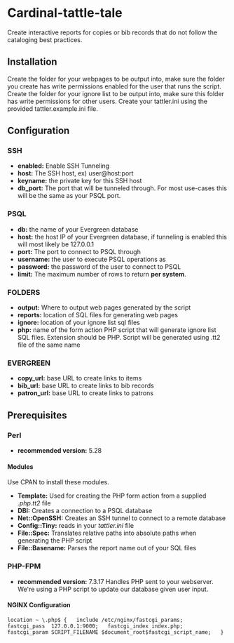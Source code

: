 # Cardinal-tattle-tale
Create interactive reports for copies or bib records that do not follow the cataloging best practices. 

## Installation
Create the folder for your webpages to be output into, make sure the folder you create has write permissions enabled for the user that runs the script.
Create the folder for your ignore list to be output into, make sure this folder has write permissions for other users.
Create your tattler.ini using the provided tattler.example.ini file. 

## Configuration

### SSH
* **enabled:** Enable SSH Tunneling 
* **host:** The SSH host, ex) user@host:port
* **keyname:** the private key for this SSH host
* **db_port:** The port that will be tunneled through. For most use-cases this will be the same as your PSQL port. 

### PSQL
* **db:** the name of your Evergreen database
* **host:** the host IP of your Evergreen database, if tunneling is enabled this will most likely be 127.0.0.1
* **port:** The port to connect to PSQL through
* **username:** the user to execute PSQL operations as
* **password:** the password of the user to connect to PSQL
* **limit:** The maximum number of rows to return **per system**.

### FOLDERS
* **output:** Where to output web pages generated by the script
* **reports:** location of SQL files for generating web pages
* **ignore:** location of your ignore list sql files
* **php:** name of the form action PHP script that will generate ignore list SQL files. Extension should be PHP. Script will be generated using .tt2 file of the same name

### EVERGREEN
* **copy_url:** base URL to create links to items
* **bib_url:** base URL to create links to bib records
* **patron_url:** base URL to create links to patrons

## Prerequisites
### Perl 
* **recommended version:** 5.28
#### Modules
Use CPAN to install these modules.
* **Template:** Used for creating the PHP form action from a supplied *.php.tt2* file
* **DBI:** Creates a connection to a PSQL database
* **Net::OpenSSH:** Creates an SSH tunnel to connect to a remote database
* **Config::Tiny:** reads in your *tattler.ini* file 
* **File::Spec:** Translates relative paths into absolute paths when generating the PHP script
* **File::Basename:** Parses the report name out of your SQL files

### PHP-FPM
* **recommended version:** 7.3.17
Handles PHP sent to your webserver. We're using a PHP script to update our database given user input.

#### NGINX Configuration
`
    location ~ \.php$ {  
        include /etc/nginx/fastcgi_params;  
        fastcgi_pass  127.0.0.1:9000;  
        fastcgi_index index.php;  
        fastcgi_param SCRIPT_FILENAME $document_root$fastcgi_script_name;  
    }  
`



